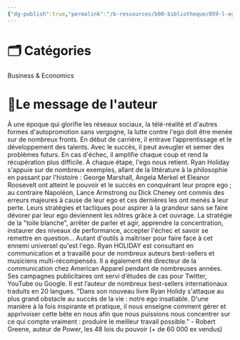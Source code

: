 ```yaml
---
{"dg-publish":true,"permalink":"/b-ressources/b00-bibliotheque/059-l-ego-est-l-ennemi-ryan-holiday/","title":"L'ego est l'ennemi","tags":["📓Book"],"noteIcon":""}
---
```



# 🗂 Catégories 
Business & Economics

# 📍Le message de l'auteur
À une époque qui glorifie les réseaux sociaux, la télé-réalité et d'autres formes d'autopromotion sans vergogne, la lutte contre l'ego doit être menée sur de nombreux fronts. En début de carrière, il entrave l’apprentissage et le développement des talents. Avec le succès, il peut aveugler et semer des problèmes futurs. En cas d'échec, il amplifie chaque coup et rend la récupération plus difficile. À chaque étape, l'ego nous retient. Ryan Holiday s'appuie sur de nombreux exemples, allant de la littérature à la philosophie en passant par l'histoire : George Marshall, Angela Merkel et Eleanor Roosevelt ont atteint le pouvoir et le succès en conquérant leur propre ego ; au contraire Napoléon, Lance Armstrong ou Dick Cheney ont commis des erreurs majeures à cause de leur ego et ces dernières les ont menés à leur perte. Leurs stratégies et tactiques pour aspirer à la grandeur sans se faire dévorer par leur ego deviennent les nôtres grâce à cet ouvrage. La stratégie de la "toile blanche", arrêter de parler et agir, apprendre la concentration, instaurer des niveaux de performance, accepter l'échec et savoir se remettre en question... Autant d'outils à maîtriser pour faire face à cet ennemi universel qu'est l'ego. Ryan HOLIDAY est consultant en communication et a travaillé pour de nombreux auteurs best-sellers et musiciens multi-récompensés. Il a également été directeur de la communication chez American Apparel pendant de nombreuses années. Ses campagnes publicitaires ont servi d’études de cas pour Twitter, YouTube ou Google. Il est l’auteur de nombreux best-sellers internationaux traduits en 20 langues. "Dans son nouveau livre Ryan Holidy s'attaque au plus grand obstacle au succès de la vie : notre ego insatiable. D'une manière à la fois inspirante et pratique, il nous enseigne comment gérer et apprivoiser cette bête en nous afin que nous puissions nous concentrer sur ce qui compte vraiment : produire le meilleur travail possible." - Robert Greene, auteur de Power, les 48 lois du pouvoir (+ de 60 000 ex vendus)
